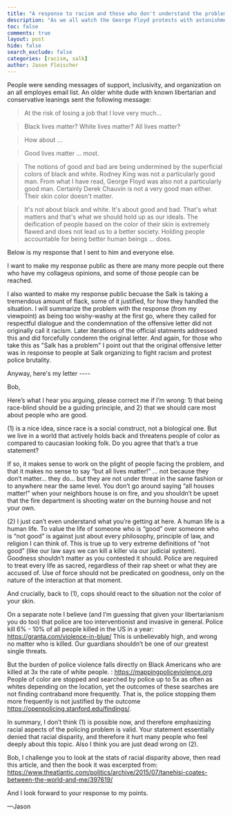 ```yaml
---
title: "A response to racism and those who don't understand the problem."
description: "As we all watch the George Floyd protests with astonishment, someone wrote a letter to all of the Salk Institute downplaying racial problems.  Here is my response."
toc: false
comments: true
layout: post
hide: false
search_exclude: false
categories: [racism, salk]
author: Jason Fleischer
---
```


People were sending messages of support, inclusivity, and organization on an all employes email list.  An older white dude with known libertarian and conservative leanings sent the following message:

> At the risk of losing a job that I love very much...

>  Black lives matter?
>  White lives matter?
>  All lives matter?

> How about ...

>  Good lives matter ... most.

> The notions of good and bad are being undermined
> by the superficial colors of black and white. Rodney
> King was not a particularly good man. From what I
> have read, George Floyd was also not a particularly
> good man. Certainly Derek Chauvin is not a very
> good man either. Their skin color doesn't matter.

> It's not about black and white. It's about good and
> bad. That's what matters and that's what we should
> hold up as our ideals. The deification of people based
> on the color of their skin is extremely flawed and
> does not lead us to a better society. Holding people
> accountable for being better human beings ... does.

Below is my response that I sent to him and everyone else.

I want to make my response public as there are many more people out there who have my collageus opinions, and some of those people can be reached.

I also wanted to make my response public becuase the Salk is taking a tremendous amount of flack, some of it justified, for how they handled the situation.  I will summarize the problem with the response (from my viewpoint) as being too wishy-washy at the first go, where they called for respectful dialogue and the condemnation of the offensive letter did not originally call it racism.  Later iterations of the official statments addressed this and did forcefully condemn the original letter.  And again, for those who take this as "Salk has a problem" I point out that the original offensive letter was in response to people at Salk organizing to fight racism and protest police brutality.

Anyway, here's my letter ----

Bob,

Here’s what I hear you arguing, please correct me if I’m wrong: 1) that being race-blind should be a guiding principle, and 2) that we should care most about people who are good.

(1) is a nice idea, since race is a social construct, not a biological one. But we live in a world that actively holds back and threatens people of color as compared to caucasian looking folk.  Do you agree that that’s a true statement? 

If so, it makes sense to work on the plight of people facing the problem, and that it makes no sense to say “but all lives matter!” … not because they don’t matter… they do… but they are not under threat in the same fashion or to anywhere near the same level.  You don’t go around saying “all houses matter!” when your neighbors house is on fire, and you shouldn’t be upset that the fire department is shooting water on the burning house and not your own. 

(2) I just can’t even understand what you’re getting at here.  A human life is a human life.  To value the life of someone who is “good” over someone who is “not good” is against just about every philosophy, principle of law, and religion I can think of.  This is true up to very extreme definitions of “not good” (like our law says we can kill a killer via our judicial system).  Goodness shouldn’t matter as you contested it should. Police are required to treat every life as sacred, regardless of their rap sheet or what they are accused of.  Use of force should not be predicated on goodness, only on the nature of the interaction at that moment.  

And crucially, back to (1),  cops should react to the situation not the color of your skin.

On a separate note I believe (and I’m guessing that given your libertarianism you do too) that police are too interventionist and invasive in general.  Police kill 6% - 10% of all people killed in the US in a year:  https://granta.com/violence-in-blue/ This is unbelievably high, and wrong no matter who is killed. Our guardians shouldn’t be one of our greatest single threats.

But the burden of police violence falls directly on Black Americans who are killed at 3x the rate of white people. : https://mappingpoliceviolence.org  People of color are stopped and searched by police up to 5x as often as whites depending on the location, yet the outcomes of these searches are not finding contraband more frequently.  That is, the police stopping them more frequently is not justified by the outcome https://openpolicing.stanford.edu/findings/. 

In summary, I don’t think (1) is possible now, and therefore emphasizing racial aspects of the policing problem is valid.  Your statement essentially denied that racial disparity, and therefore it  hurt many people who feel deeply about this topic.   Also I think you are just dead wrong on (2).

Bob, I challenge you to look at the stats of racial disparity above, then read this article, and then the book it was excerpted from:
https://www.theatlantic.com/politics/archive/2015/07/tanehisi-coates-between-the-world-and-me/397619/

And I look forward to your response to my points.

—Jason

